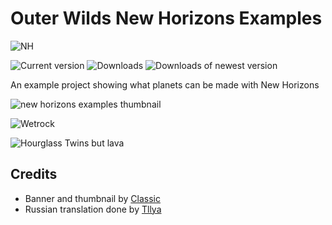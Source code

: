 # Outer Wilds New Horizons Examples

![NH](https://user-images.githubusercontent.com/22628069/170398226-ad109b8c-64c8-455f-b48c-891fa320dd92.png)

![Current version](https://img.shields.io/github/manifest-json/v/xen-42/ow-new-horizons-examples?color=gree&filename=manifest.json)
![Downloads](https://img.shields.io/github/downloads/xen-42/ow-new-horizons-examples/total)
![Downloads of newest version](https://img.shields.io/github/downloads/xen-42/ow-new-horizons-examples/latest/total)

An example project showing what planets can be made with New Horizons

![new horizons examples thumbnail](https://user-images.githubusercontent.com/22628069/146660191-9fd100a9-2d48-4cba-92b4-e0ef5fd7437f.png)

![Wetrock](https://user-images.githubusercontent.com/22628069/152668735-cb67b21e-c408-4f7c-a2e4-3fa432fc8833.png)

![Hourglass Twins but lava](https://user-images.githubusercontent.com/22628069/152668751-79b4d334-4171-4997-b6d1-fb668ac4d995.png)

## Credits
- Banner and thumbnail by [Classic](https://github.com/ClassicalBro)
- Russian translation done by [Tllya](https://github.com/Tllya)
